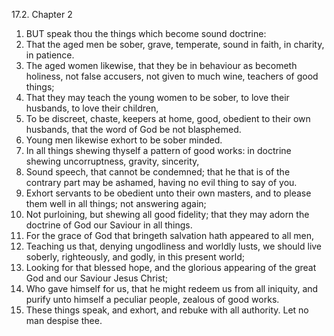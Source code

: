 17.2. Chapter 2
1. BUT speak thou the things which become sound doctrine:
2. That the aged men be sober, grave, temperate, sound in faith, in charity, in patience.
3. The aged women likewise, that they be in behaviour as becometh holiness, not false accusers, not given to much wine, teachers of good things;
4. That they may teach the young women to be sober, to love their husbands, to love their children,
5. To be discreet, chaste, keepers at home, good, obedient to their own husbands, that the word of God be not blasphemed.
6. Young men likewise exhort to be sober minded.
7. In all things shewing thyself a pattern of good works: in doctrine shewing uncorruptness, gravity, sincerity,
8. Sound speech, that cannot be condemned; that he that is of the contrary part may be ashamed, having no evil thing to say of you.
9. Exhort servants to be obedient unto their own masters, and to please them well in all things; not answering again;
10. Not purloining, but shewing all good fidelity; that they may adorn the doctrine of God our Saviour in all things.
11. For the grace of God that bringeth salvation hath appeared to all men,
12. Teaching us that, denying ungodliness and worldly lusts, we should live soberly, righteously, and godly, in this present world;
13. Looking for that blessed hope, and the glorious appearing of the great God and our Saviour Jesus Christ;
14. Who gave himself for us, that he might redeem us from all iniquity, and purify unto himself a peculiar people, zealous of good works.
15. These things speak, and exhort, and rebuke with all authority. Let no man despise thee.

